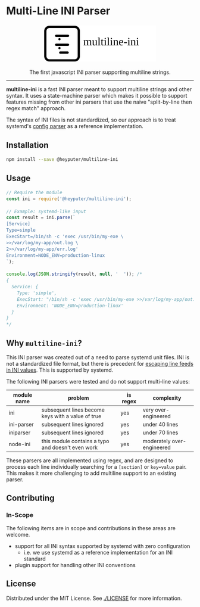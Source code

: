 # Multi-Line INI Parser

<h3 align="center"><img width="300" alt="KV.JS logo"
    src="./doc/icon-with-text.svg"
></h3>
<p align="center">The first javascript INI parser supporting multiline strings.</p>
<hr>

**multiline-ini** is a fast INI parser meant to support multiline strings
and other syntax. It uses a state-machine parser which makes it possible
to support features missing from other ini parsers that use the naive
"split-by-line then regex match" approach.

The syntax of INI files is not standardized, so our approach is to treat
systemd's [config parser](https://github.com/systemd/systemd/blob/main/src/shared/conf-parser.c)
as a reference implementation.

## Installation
```bash
npm install --save @heyputer/multiline-ini
```

## Usage
```javascript
// Require the module
const ini = require('@heyputer/multiline-ini');

// Example: systemd-like input
const result = ini.parse(`
[Service]
Type=simple
ExecStart=/bin/sh -c 'exec /usr/bin/my-exe \
>>/var/log/my-app/out.log \
2>>/var/log/my-app/err.log'
Environment=NODE_ENV=production-linux
`);

console.log(JSON.stringify(result, null, '  ')); /*
{
  Service: {
    Type: 'simple',
    ExecStart: "/bin/sh -c 'exec /usr/bin/my-exe >>/var/log/my-app/out.log 2>>/var/log/my-app/err.log'",
    Environment: 'NODE_ENV=production-linux'
  }
}
*/
```

## Why `multiline-ini`?

This INI parser was created out of a need to parse systemd unit files.
INI is not a standardized file format, but there is precedent for
[escaping line feeds in INI values](https://en.wikipedia.org/wiki/INI_file#cite_note-multiline-entry-13).
This is supported by systemd.

The following INI parsers were tested and do not support multi-line values:

| module name | problem | is regex | complexity |
| ----------- | ------- | -------- | ---------- |
| ini         | subsequent lines become keys with a value of true | yes | very over-engineered |
| ini-parser  | subsequent lines ignored | yes | under 40 lines |
| iniparser   | subsequent lines ignored | yes | under 70 lines |
| node-ini    | this module contains a typo and doesn't even work | yes | moderately over-engineered |

These parsers are all implemented using regex, and are designed to process each
line individually searching for a `[section]` or `key=value` pair.
This makes it more challenging to add multiline support to an existing parser.

## Contributing

### In-Scope

The following items are in scope and contributions in these areas are
welcome.
- support for all INI syntax supported by systemd with zero configuration
  - i.e. we use systemd as a reference implementation for an INI standard
- plugin support for handling other INI conventions

## License
Distributed under the MIT License. See [./LICENSE](./LICENSE) for more information.